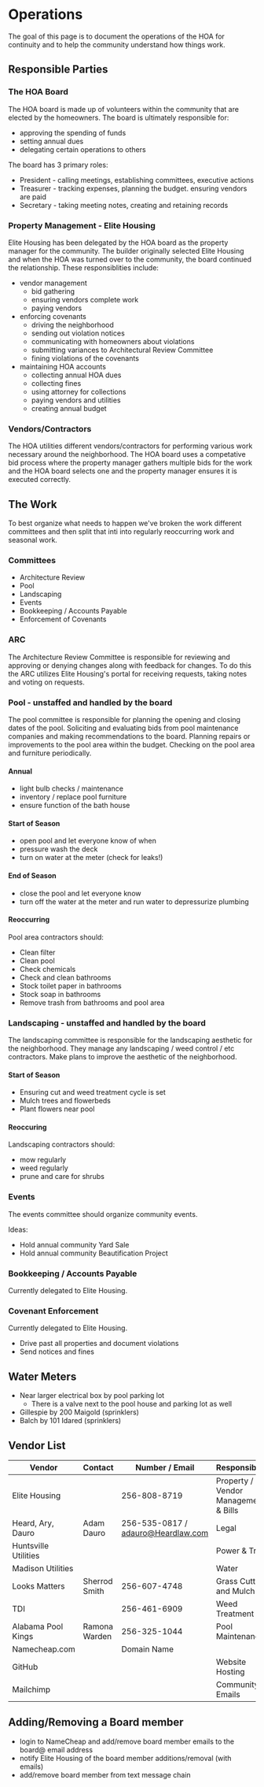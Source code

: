 # Operations

The goal of this page is to document the operations of the HOA for
continuity and to help the community understand how things work.

## Responsible Parties

### The HOA Board

The HOA board is made up of volunteers within the community that are
elected by the homeowners. The board is ultimately responsible for:
* approving the spending of funds
* setting annual dues
* delegating certain operations to others

The board has 3 primary roles:
* President - calling meetings, establishing committees, executive actions
* Treasurer - tracking expenses, planning the budget. ensuring vendors are paid
* Secretary - taking meeting notes, creating and retaining records

### Property Management - Elite Housing

Elite Housing has been delegated by the HOA board as the property manager
for the community. The builder originally selected Elite Housing and when
the HOA was turned over to the community, the board continued the relationship. These responsiblities include:
* vendor management
  * bid gathering
  * ensuring vendors complete work
  * paying vendors
* enforcing covenants
  * driving the neighborhood
  * sending out violation notices
  * communicating with homeowners about violations
  * submitting variances to Architectural Review Committee
  * fining violations of the covenants
* maintaining HOA accounts
  * collecting annual HOA dues
  * collecting fines
  * using attorney for collections
  * paying vendors and utilities
  * creating annual budget

### Vendors/Contractors

The HOA utilities different vendors/contractors for performing various work
necessary around the neighborhood. The HOA board uses a competative bid
process where the property manager gathers multiple bids for the work and
the HOA board selects one and the property manager ensures it is executed
correctly.

## The Work

To best organize what needs to happen we've broken the work different
committees and then split that inti into regularly
reoccurring work and seasonal work.

### Committees

- Architecture Review
- Pool
- Landscaping
- Events
- Bookkeeping / Accounts Payable
- Enforcement of Covenants

### ARC

The Architecture Review Committee is responsible for reviewing and
approving or denying changes along with feedback for changes. To do
this the ARC utilizes Elite Housing's portal for receiving requests,
taking notes and voting on requests.

### Pool - unstaffed and handled by the board

The pool committee is responsible for planning the opening and closing
dates of the pool. Soliciting and evaluating bids from pool maintenance
companies and making recommendations to the board. Planning repairs or
improvements to the pool area within the budget. Checking on the pool
area and furniture periodically.

#### Annual

- light bulb checks / maintenance
- inventory / replace pool furniture
- ensure function of the bath house

#### Start of Season

- open pool and let everyone know of when
- pressure wash the deck
- turn on water at the meter (check for leaks!)

#### End of Season

- close the pool and let everyone know
- turn off the water at the meter and run water to depressurize plumbing

#### Reoccurring

Pool area contractors should:

- Clean filter
- Clean pool
- Check chemicals
- Check and clean bathrooms
- Stock toilet paper in bathrooms
- Stock soap in bathrooms
- Remove trash from bathrooms and pool area

### Landscaping - unstaffed and handled by the board

The landscaping committee is responsible for the landscaping aesthetic
for the neighborhood. They manage any landscaping / weed control / etc
contractors. Make plans to improve the aesthetic of the neighborhood.

#### Start of Season

- Ensuring cut and weed treatment cycle is set
- Mulch trees and flowerbeds
- Plant flowers near pool

#### Reoccuring

Landscaping contractors should:

- mow regularly
- weed regularly
- prune and care for shrubs

### Events

The events committee should organize community events.

Ideas:
- Hold annual community Yard Sale
- Hold annual community Beautification Project

### Bookkeeping / Accounts Payable

Currently delegated to Elite Housing.

### Covenant Enforcement

Currently delegated to Elite Housing.

- Drive past all properties and document violations
- Send notices and fines

## Water Meters

- Near larger electrical box by pool parking lot
  - There is a valve next to the pool house and parking lot as well
- Gillespie by 200 Maigold (sprinklers)
- Balch by 101 Idared (sprinklers)

## Vendor List

| Vendor | Contact | Number / Email | Responsibility |
| ------ | ------- | -------------- | -------------- |
| Elite Housing | | 256-808-8719 | Property / Vendor Management & Bills |
| Heard, Ary, Dauro | Adam Dauro | 256-535-0817 / adauro@Heardlaw.com | Legal |
| Huntsville Utilities | | | Power & Trash |
| Madison Utilities | | | Water |
| Looks Matters | Sherrod Smith | 256-607-4748 | Grass Cutting and Mulch |
| TDI | | 256-461-6909 | Weed Treatment |
| Alabama Pool Kings | Ramona Warden | 256-325-1044 | Pool Maintenance |
| Namecheap.com | | Domain Name |
| GitHub | | | Website Hosting |
| Mailchimp | | | Community Emails |

## Adding/Removing a Board member

- login to NameCheap and add/remove board member emails to the board@ email address
- notify Elite Housing of the board member additions/removal (with emails)
- add/remove board member from text message chain
